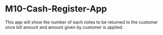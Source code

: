 # M10-Cash-Register-App
This app will show the number of each notes to be returned to the customer once bill amount and amount given by customer is applied.

